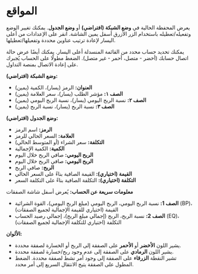# **المواقع**

يعرض المحفظة الحالية في **وضع الشبكة (افتراضي)** أو **وضع الجدول**.
يمكنك تغيير الوضع وتفعيله/تعطيله باستخدام الزر الأزرق أسفل يمين الشاشة.
انقر على الإعدادات من أعلى اليسار لإعادة ترتيب عناوين محددة وتفعيلها/تعطيلها.

يمكنك تحديد حساب محدد من القائمة المنسدلة أعلى اليسار.
يمكنك أيضًا عرض حالة اتصال حسابك (أخضر - متصل، أحمر - غير متصل).
الضغط مطولًا على الحساب يُجبرك على إعادة الاتصال بمنصة التداول.

**وضع الشبكة (افتراضي):**
- **العنوان:** الرمز (يسار)، الكمية (يمين)
- **الصف ١:** مؤشر الطلب (يسار)، سعر العلامة (يمين)
- **الصف ٢:** نسبة الربح اليومي (يسار)، نسبة الربح اليومي (يمين)
- **الصف ٣:** نسبة الربح (يسار)، نسبة الربح (يمين)

**وضع الجدول (افتراضي):**
- **الرمز:** اسم الرمز
- **العلامة:** السعر الحالي للرمز
- **التكلفة:** سعر الشراء (أو المتوسط الحالي)
- **الكمية:** الكمية الإجمالية
- **الربح اليومي:** صافي الربح خلال اليوم
- **الربح اليومي:** صافي الربح خلال اليوم
- **الربح:** صافي الربح
- **القيمة (اختياري):** القيمة الصافية بناءً على السعر الحالي
- **التكلفة (اختياري):** التكلفة الصافية بناءً على التكلفة السعر

**معلومات سريعة عن الحساب:**
يُعرض أسفل شاشة الصفقات
- **الصف 1:** نسبة الربح اليومي، الربح اليومي (مبلغ الربح اليومي)، القوة الشرائية (BP)، القيمة (اختياري للقيمة الإجمالية لجميع الصفقات)
- **الصف 2:** نسبة الربح، الربح (إجمالي مبلغ الربح)، إجمالي رصيد الحساب (EQ)، التكلفة (اختياري للتكلفة الإجمالية لجميع الصفقات)

**الألوان:**
- يشير اللون **الأخضر** أو **الأحمر** على الصفقة إلى الربح أو الخسارة لصفقة محددة.
- يشير اللون **الرمادي** على الصفقة إلى عدم وجود ربح/خسارة لصفقة محددة.
- تشير النقطة **الزرقاء** على الصفقة إلى وجود أمر نشط لصفقة محددة. الضغط المطول على الصفقة يتيح الانتقال السريع إلى أمر محدد.